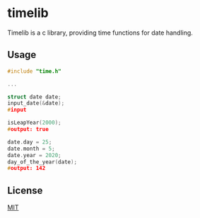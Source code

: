 # timelib
Timelib is a c library, providing time functions for date handling. 

## Usage
```c
#include "time.h"

...

struct date date;
input_date(&date);
#input

isLeapYear(2000);
#output: true

date.day = 25;
date.month = 5;
date.year = 2020;
day_of_the_year(date);
#output: 142
```

## License
[MIT](https://github.com/smallonotation/timelib/blob/master/LICENSE)
